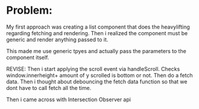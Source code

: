 # Problem:



My first approach was creating a list component that does the heavylifting regarding fetching and rendering. Then i realized the component must be generic and render anything passed to it. 

This made me use generic tpyes and actually pass the parameters to the component itself.

REVISE: Then i start applying the scroll event via handleScroll. Checks window.innerheight+ amount of y scrolled is bottom or not. Then do a fetch data. Then i thought about debouncing the fetch data function so that we dont have to call fetch all the time.

Then i came across with Intersection Observer api